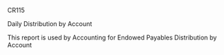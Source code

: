 CR115

Daily Distribution by Account

This report is used by Accounting for Endowed Payables Distribution by Account

